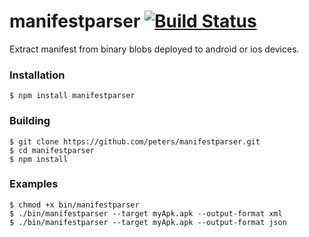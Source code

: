 manifestparser  [![Build Status](https://secure.travis-ci.org/peters/manifestparser.png)](http://travis-ci.org/peters/manifestparser)
==============

Extract manifest from binary blobs deployed to android or ios devices.

### Installation

    $ npm install manifestparser
    
### Building
  
    $ git clone https://github.com/peters/manifestparser.git
    $ cd manifestparser
    $ npm install 
    
### Examples
  
    $ chmod +x bin/manifestparser
    $ ./bin/manifestparser --target myApk.apk --output-format xml
    $ ./bin/manifestparser --target myApk.apk --output-format json
    

    